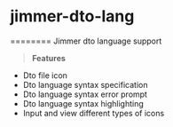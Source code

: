 # jimmer-dto-lang
========
Jimmer dto language support

> **Features**
- Dto file icon
- Dto language syntax specification
- Dto language syntax error prompt
- Dto language syntax highlighting
- Input and view different types of icons
